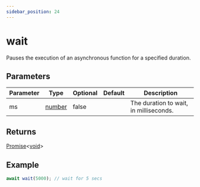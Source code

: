 ```yaml
---
sidebar_position: 24
---
```


# wait

Pauses the execution of an asynchronous function for a specified duration.

## Parameters

| Parameter | Type                                                                                              | Optional | Default | Description                            |
| --------- | ------------------------------------------------------------------------------------------------- | -------- | ------- | -------------------------------------- |
| ms        | [number](https://developer.mozilla.org/en-US/docs/Web/JavaScript/Reference/Global_Objects/Number) | false    |         | The duration to wait, in milliseconds. |

## Returns

[Promise](https://developer.mozilla.org/en-US/docs/Web/JavaScript/Reference/Global_Objects/Promise)\<[void](https://developer.mozilla.org/en-US/docs/Web/JavaScript/Reference/Operators/void)\>

## Example

```js
await wait(5000); // wait for 5 secs
```
